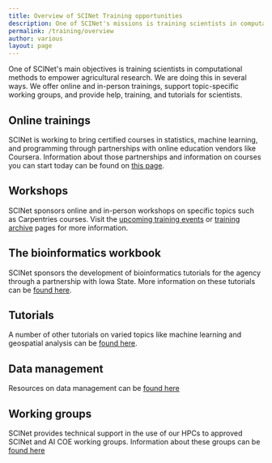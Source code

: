 ```yaml
---
title: Overview of SCINet Training opportunities
description: One of SCINet's missions is training scientists in computational methods to empower agricultural research.
permalink: /training/overview
author: various
layout: page
---
```


One of SCINet's main objectives is training scientists in computational methods to empower agricultural research. We are doing this in several ways. We offer online and in-person trainings, support topic-specific working groups, and provide help, training, and tutorials for scientists.

## Online trainings

SCINet is working to bring certified courses in statistics, machine learning, and programming through partnerships with online education vendors like Coursera.  Information about those partnerships and information on courses you can start today can be found on [this page](/training/free-online-training).

## Workshops

SCINet sponsors online and in-person workshops on specific topics such as Carpentries courses.  Visit the [upcoming training events](https://scinet.usda.gov/training_event) or [training archive](https://scinet.usda.gov/training-archive/) pages for more information. 

## The bioinformatics workbook

SCINet sponsors the development of bioinformatics tutorials for the agency through a partnership with Iowa State. More information on these tutorials can be [found here](/training/bioinformatics-workbook).

## Tutorials

A number of other tutorials on varied topics like machine learning and geospatial analysis can be [found here](/training/tutorials/).

## Data management

Resources on data management can be [found here](/training/useful-links.html)

## Working groups

SCINet provides technical support in the use of our HPCs to approved SCINet and AI COE working groups. Information about these groups can be [found here](https://scinet.usda.gov/working-groups)
